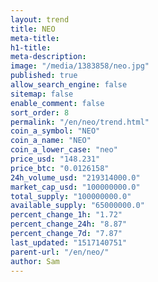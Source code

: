 ```yaml
---
layout: trend
title: NEO
meta-title: 
h1-title: 
meta-description: 
image: "/media/1383858/neo.jpg"
published: true
allow_search_engine: false
sitemap: false
enable_comment: false
sort_order: 8
permalink: "/en/neo/trend.html"
coin_a_symbol: "NEO"
coin_a_name: "NEO"
coin_a_lower_case: "neo"
price_usd: "148.231"
price_btc: "0.0126158"
24h_volume_usd: "219314000.0"
market_cap_usd: "100000000.0"
total_supply: "100000000.0"
available_supply: "65000000.0"
percent_change_1h: "1.72"
percent_change_24h: "8.87"
percent_change_7d: "7.87"
last_updated: "1517140751"
parent-url: "/en/neo/"
author: Sam
---
```


